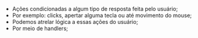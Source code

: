 * Ações condicionadas a algum tipo de resposta feita pelo usuário;
* Por exemplo: clicks, apertar alguma tecla ou até movimento do mouse;
* Podemos atrelar lógica a essas ações do usuário;
* Por meio de handlers;